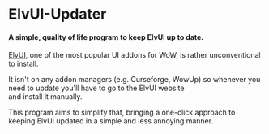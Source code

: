 # ElvUI-Updater

<h4>A simple, quality of life program to keep ElvUI up to date.</h4>
<p><a href="https://tukui.org/elvui" text-decoration="none">ElvUI</a>, one of the most popular UI addons for WoW, is rather unconventional to install. <br/>
  
  It isn't on any addon managers (e.g. Curseforge, WowUp) so whenever you need to update you'll have to go to the ElvUI website <br/>and install it manually.
  
  This program aims to simplify that, bringing a one-click approach to keeping ElvUI updated in a simple and less annoying manner.</p>

